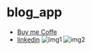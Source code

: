 # blog_app

* [Buy me Coffe](https://www.buymeacoffee.com/ahsan44)
* [linkedin](https://www.linkedin.com/in/ahsan-khan-21198116a/)
![img1](https://user-images.githubusercontent.com/35272740/178119411-2eaed246-ca66-46ac-a502-f997799cc009.jpg)
![img2](https://user-images.githubusercontent.com/35272740/178119412-b3ff6519-b4f8-461f-9353-e4a5aaae506b.jpg)
